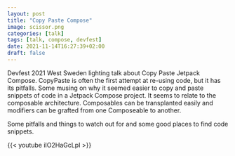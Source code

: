 ```yaml
---
layout: post
title: "Copy Paste Compose"
image: scissor.png
categories: [talk]
tags: [talk, compose, devfest]
date: 2021-11-14T16:27:39+02:00
draft: false
---
```


Devfest 2021 West Sweden lighting talk about Copy Paste Jetpack Compose. CopyPaste is often the first attempt at re-using code, but it has its pitfalls. Some musing on why it seemed easier to copy and paste snippets of code in a Jetpack Compose project. It seems to relate to the composable architecture. Composables can be transplanted easily and modifiers can be grafted from one Composeable to another.

Some pitfalls and things to watch out for and some good places to find code snippets.

{{< youtube iIO2HaGcLpI >}}

